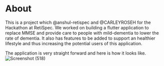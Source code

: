 
# About
This is a project which @anshul-retispec and @CARLEYROSEH for the Hackathon at RetiSpec. We worked on building a flutter application to replace MMSE and provide care to people with mild-dementia to lower the rate of dementia. It also has features to be added to support an healthier lifestyle and thus increasing the potential users of this application.

The application is very straight forward and here is how it looks like.
![Screenshot (518)](https://user-images.githubusercontent.com/87450821/142675977-84334e4c-4603-4964-84ef-66214987a7ba.png)

